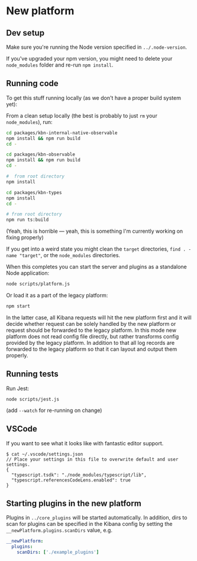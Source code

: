 # New platform

## Dev setup

Make sure you're running the Node version specified in `../.node-version`.

If you've upgraded your npm version, you might need to delete your `node_modules`
folder and re-run `npm install`.

## Running code

To get this stuff running locally (as we don't have a proper build system yet):

From a clean setup locally (the best is probably to just `rm` your
`node_modules`), run:

```sh
cd packages/kbn-internal-native-observable
npm install && npm run build
cd -

cd packages/kbn-observable
npm install && npm run build
cd -

#  from root directory
npm install

cd packages/kbn-types
npm install
cd -

# from root directory
npm run ts:build
```

(Yeah, this is horrible — yeah, this is something I'm currently working on fixing properly)

If you get into a weird state you might clean the `target` directories,
`find . -name "target"`, or the `node_modules` directories.

When this completes you can start the server and plugins as a standalone Node application:

```bash
node scripts/platform.js
```

Or load it as a part of the legacy platform:

```bash
npm start
```

In the latter case, all Kibana requests will hit the new platform first and it will decide whether request can be 
solely handled by the new platform or request should be forwarded to the legacy platform. In this mode new platform does
not read config file directly, but rather transforms config provided by the legacy platform. In addition to that all log
records are forwarded to the legacy platform so that it can layout and output them properly.

## Running tests

Run Jest:

```
node scripts/jest.js
```

(add `--watch` for re-running on change)

## VSCode

If you want to see what it looks like with fantastic editor support.

```
$ cat ~/.vscode/settings.json
// Place your settings in this file to overwrite default and user settings.
{
  "typescript.tsdk": "./node_modules/typescript/lib",
  "typescript.referencesCodeLens.enabled": true
}
```

## Starting plugins in the new platform

Plugins in `../core_plugins` will be started automatically. In addition, dirs to
scan for plugins can be specified in the Kibana config by setting the
`__newPlatform.plugins.scanDirs` value, e.g.

```yaml
__newPlatform:
  plugins:
    scanDirs: ['./example_plugins']
```
